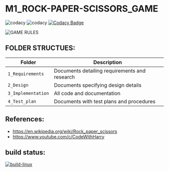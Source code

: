 # M1_ROCK-PAPER-SCISSORS_GAME
![codacy](https://api.codiga.io/project/31055/score/svg)
![codacy](https://api.codiga.io/project/31055/status/svg)
[![Codacy Badge](https://app.codacy.com/project/badge/Grade/748bacf3457343fd84e3a6a569d34928)](https://www.codacy.com/gh/YR4851/M-1_ROCK-PAPER-SCISSORS_GAME/dashboard?utm_source=github.com&amp;utm_medium=referral&amp;utm_content=YR4851/M-1_ROCK-PAPER-SCISSORS_GAME&amp;utm_campaign=Badge_Grade)

 ![GAME RULES](https://www.coltnews.com/wp-content/uploads/2016/04/RPS.png)
 
 
## FOLDER STRUCTUES:
Folder             | Description
-------------------| -----------------------------------------
`1_Requirements`   | Documents detailing requirements and research
`2_Design`         | Documents specifying design details
`3_Implementation` | All code and documentation
`4_Test_plan`      | Documents with test plans and procedures


## References:
* https://en.wikipedia.org/wiki/Rock_paper_scissors
* https://www.youtube.com/c/CodeWithHarry

## build status:
[![build-linux](https://github.com/YR4851/M-1_ROCK-PAPER-SCISSORS_GAME/actions/workflows/build-linux.yml/badge.svg)](https://github.com/YR4851/M-1_ROCK-PAPER-SCISSORS_GAME/actions/workflows/build-linux.yml)
